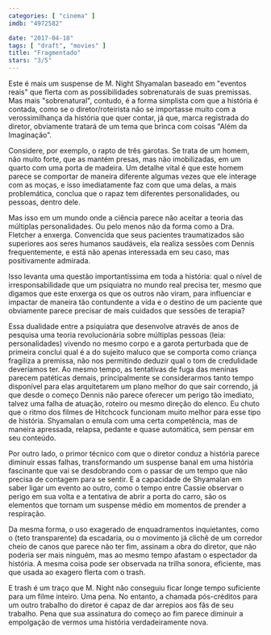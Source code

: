 ```yaml
---
categories: [ "cinema" ]
imdb: "4972582"

date: "2017-04-18"
tags: [ "draft", "movies" ]
title: "Fragmentado"
stars: "3/5"
---
```

Este é mais um suspense de M. Night Shyamalan baseado em "eventos reais" que flerta com as possibilidades sobrenaturais de suas premissas. Mas mais "sobrenatural", contudo, é a forma simplista com que a história é contada, como se o diretor/roteirista não se importasse muito com a verossimilhança da história que quer contar, já que, marca registrada do diretor, obviamente tratará de um tema que brinca com coisas "Além da Imaginação".

Considere, por exemplo, o rapto de três garotas. Se trata de um homem, não muito forte, que as mantém presas, mas não imobilizadas, em um quarto com uma porta de madeira. Um detalhe vital é que este homem parece se comportar de maneira diferente algumas vezes que ele interage com as moças, e isso imediatamente faz com que uma delas, a mais problemática, conclua que o rapaz tem diferentes personalidades, ou pessoas, dentro dele.

Mas isso em um mundo onde a ciência parece não aceitar a teoria das múltiplas personalidades. Ou pelo menos não da forma como a Dra. Fletcher a enxerga. Convencida que seus pacientes traumatizados são superiores aos seres humanos saudáveis, ela realiza sessões com Dennis frequentemente, e está não apenas interessada em seu caso, mas positivamente admirada.

Isso levanta uma questão importantíssima em toda a história: qual o nível de irresponsabilidade que um psiquiatra no mundo real precisa ter, mesmo que digamos que este enxerga os que os outros não viram, para influenciar e impactar de maneira tão contundente a vida e o destino de um paciente que obviamente parece precisar de mais cuidados que sessões de terapia?

Essa dualidade entre a psiquiatra que desenvolve através de anos de pesquisa uma teoria revolucionária sobre múltiplas pessoas (leia: personalidades) vivendo no mesmo corpo e a garota perturbada que de primeira conclui qual é a do sujeito maluco que se comporta como criança fragiliza a premissa, não nos permitindo deduzir qual o tom de credulidade deveríamos ter. Ao mesmo tempo, as tentativas de fuga das meninas parecem patéticas demais, principalmente se considerarmos tanto tempo disponível para elas arquitetarem um plano melhor do que sair correndo, já que desde o começo Dennis não parece oferecer um perigo tão imediato, talvez uma falha de atuação, roteiro ou mesmo direção do elenco. Eu chuto que o ritmo dos filmes de Hitchcock funcionam muito melhor para esse tipo de história. Shyamalan o emula com uma certa competência, mas de maneira apressada, relapsa, pedante e quase automática, sem pensar em seu conteúdo.

Por outro lado, o primor técnico com que o diretor conduz a história parece diminuir essas falhas, transformando um suspense banal em uma história fascinante que vai se desdobrando com o passar de um tempo que não precisa de contagem para se sentir. E a capacidade de Shyamalan em saber ligar um evento ao outro, como o tempo entre Cassie observar o perigo em sua volta e a tentativa de abrir a porta do carro, são os elementos que tornam um suspense médio em momentos de prender a respiração.

Da mesma forma, o uso exagerado de enquadramentos inquietantes, como o (teto transparente) da escadaria, ou o movimento já clichê de um corredor cheio de canos que parece não ter fim, assinam a obra do diretor, que não poderia ser mais ninguém, mas ao mesmo tempo afastam o espectador da história. A mesma coisa pode ser observada na trilha sonora, eficiente, mas que usada ao exagero flerta com o trash.

E trash é um traço que M. Night não conseguiu ficar longe tempo suficiente para um filme inteiro. Uma pena. No entanto, a chamada pós-créditos para um outro trabalho do diretor é capaz de dar arrepios aos fãs de seu trabalho. Pena que sua assinatura do começo ao fim parece diminuir a empolgação de vermos uma história verdadeiramente nova.
